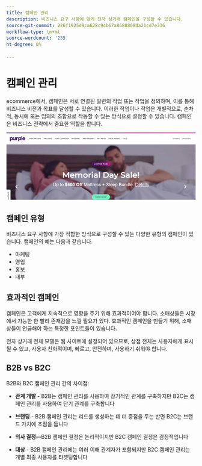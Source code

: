 ```yaml
---
title: 캠페인 관리
description: 비즈니스 요구 사항에 맞게 전자 상거래 캠페인을 구성할 수 있습니다.
source-git-commit: 226f1925d9ca628c94b67a86888084a21cd7e336
workflow-type: tm+mt
source-wordcount: '255'
ht-degree: 0%

---
```



# 캠페인 관리

ecommerce에서, 캠페인은 서로 연결된 일련의 작업 또는 작업을 정의하며, 이를 통해 비즈니스 비전과 목표를 달성할 수 있습니다. 이러한 작업이나 작업은 개별적으로, 순차적, 동시에 또는 임의의 조합으로 작동할 수 있는 방식으로 설정할 수 있습니다. 캠페인은 비즈니스 전략에서 중요한 역할을 합니다.

![캠페인 이미지 예](../../assets/playbooks/campaign-example.png)

## 캠페인 유형

비즈니스 요구 사항에 가장 적합한 방식으로 구성할 수 있는 다양한 유형의 캠페인이 있습니다. 캠페인의 예는 다음과 같습니다.

- 마케팅
- 영업
- 홍보
- 내부

## 효과적인 캠페인

캠페인은 고객에게 지속적으로 영향을 주기 위해 효과적이어야 합니다. 소매상들은 시장에서 가능한 한 빨리 존재감을 느낄 필요가 있다. 효과적인 캠페인을 만들기 위해, 소매상들이 언급해야 하는 특정한 포인트들이 있습니다.

전자 상거래 전체 모델은 웹 사이트에 설정되어 있으므로, 상점 전체는 사용자에게 표시될 수 있고, 사용자 친화적이며, 빠르고, 안전하며, 사용하기 쉬워야 합니다.

## B2B vs B2C

B2B와 B2C 캠페인 관리 간의 차이점:

- **관계 개발** - B2B는 캠페인 관리를 사용하여 장기적인 관계를 구축하지만 B2C는 캠페인 관리를 사용하여 단기 관계를 구축합니다

- **브랜딩** - B2B 캠페인 관리는 리드를 생성하는 데 더 중점을 두는 반면 B2C는 브랜드 가치에 초점을 둡니다

- **의사 결정**—B2B 캠페인 결정은 논리적이지만 B2C 캠페인 결정은 감정적입니다

- **대상** - B2B 캠페인 관리에는 여러 이해 관계자가 포함되지만 B2C 캠페인 관리는 개별 최종 사용자를 타겟팅합니다
